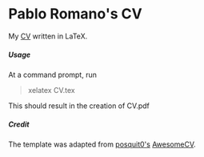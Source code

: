 # Pablo Romano's CV

My [CV](./CV.pdf) written in LaTeX.

##### Usage

At a command prompt, run

> xelatex CV.tex

This should result in the creation of CV.pdf

##### Credit
The template was adapted from [posquit0's](https://github.com/posquit0)  [AwesomeCV](https://github.com/posquit0/Awesome-CV).
